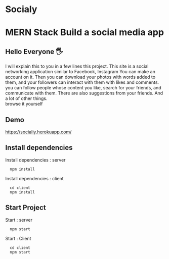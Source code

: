 # Socialy

# MERN Stack Build a social media app

## Hello Everyone 🖐


 I will explain this to you in a few lines this project.   This site is a social networking application similar to Facebook, Instagram 
  You can make an account on it.
  Then you can download your photos with words added to them, and your followers can interact with them with likes and comments. 
  you can follow people whose content you like, search for your friends, and communicate with them. There are also suggestions from your friends. And a lot of other things.
   <br/>
  browse it yourself


## Demo

https://socialiy.herokuapp.com/

## Install dependencies

Install dependencies : server

```
  npm install
```

Install dependencies : client

```
  cd client
  npm install
```

## Start Project

Start : server

```
  npm start
```

Start : Client

```
  cd client
  npm start
```
